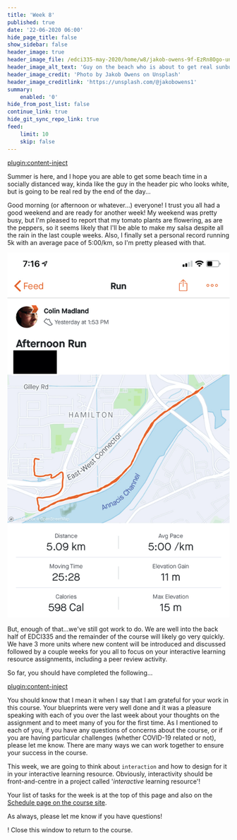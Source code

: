 ```yaml
---
title: 'Week 8'
published: true
date: '22-06-2020 06:00'
hide_page_title: false
show_sidebar: false
header_image: true
header_image_file: /edci335-may-2020/home/w8/jakob-owens-9f-EzRn8Ogo-unsplash.jpg
header_image_alt_text: 'Guy on the beach who is about to get real sunburnt'
header_image_credit: 'Photo by Jakob Owens on Unsplash'
header_image_creditlink: 'https://unsplash.com/@jakobowens1'
summary:
    enabled: '0'
hide_from_post_list: false
continue_link: true
hide_git_sync_repo_link: true
feed:
    limit: 10
    skip: false
---
```


[plugin:content-inject](../w8/_week-8)

Summer is here, and I hope you are able to get some beach time in a socially distanced way, kinda like the guy in the header pic who looks white, but is going to be real red by the end of the day...

Good morning (or afternoon or whatever...) everyone! I trust you all had a good weekend and are ready for another week! My weekend was pretty busy, but I'm pleased to report that my tomato plants are flowering, as are the peppers, so it seems likely that I'll be able to make my salsa despite all the rain in the last couple weeks. Also, I finally set a personal record running 5k with an average pace of 5:00/km, so I'm pretty pleased with that.

![alt-text](500mperkm.jpeg "Map of my run on Strava")



But, enough of that...we've still got work to do. We are well into the back half of EDCI335 and the remainder of the course will likely go very quickly. We have 3 more units where new content will be introduced and discussed followed by a couple weeks for you all to focus on your interactive learning resource assignments, including a peer review activity.

So far, you should have completed the following...

[plugin:content-inject](../w8/_completed)

You should know that I mean it when I say that I am grateful for your work in this course. Your blueprints were very well done and it was a pleasure speaking with each of you over the last week about your thoughts on the assignment and to meet many of you for the first time. As I mentioned to each of you, if you have any questions of concerns about the course, or if you are having particular challenges (whether COVID-19 related or not), please let me know. There are many ways we can work together to ensure your success in the course.

This week, we are going to think about `interaction` and how to design for it in your interactive learning resource. Obviously, interactivity should be front-and-centre in a project called '*interactive* learning resource'! 

Your list of tasks for the week is at the top of this page and also on the [Schedule page on the course site](https://edtechuvic.ca/edci335/a01-schedule-with-colin/).

As always, please let me know if you have questions!

! Close this window to return to the course.